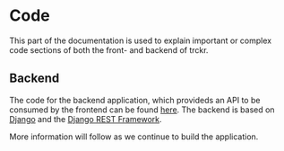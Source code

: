 # Code

This part of the documentation is used to explain important or complex code sections of both the front- and backend of trckr.

## Backend 

The code for the backend application, which provideds an API to be consumed by the frontend can be found [here](https://github.com/trckr/trckr-backend). The backend is based on [Django](https://www.djangoproject.com/) and the [Django REST Framework](http://www.django-rest-framework.org/). 

More information will follow as we continue to build the application.
